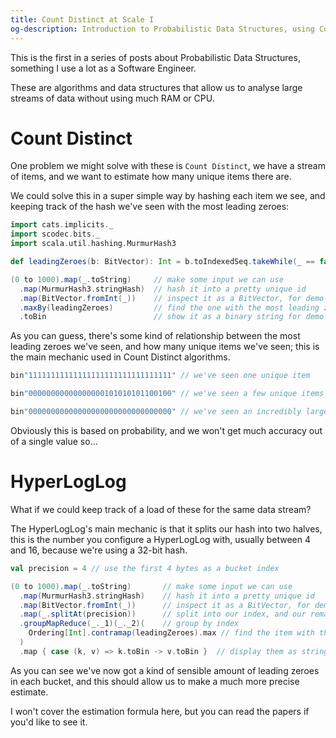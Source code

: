 ```yaml
---
title: Count Distinct at Scale I 
og-description: Introduction to Probabilistic Data Structures, using Count Distinct and introducing HyperLogLog.
---
```


This is the first in a series of posts about Probabilistic Data Structures, something I use a lot as a Software Engineer.

These are algorithms and data structures that allow us to analyse large streams of data without using much RAM or CPU.

# Count Distinct

One problem we might solve with these is `Count Distinct`, we have a stream of items, and we want to estimate how many unique items there are.

We could solve this in a super simple way by hashing each item we see, and keeping track of the hash we've seen with the most leading zeroes: 


```scala mdoc
import cats.implicits._
import scodec.bits._
import scala.util.hashing.MurmurHash3

def leadingZeroes(b: BitVector): Int = b.toIndexedSeq.takeWhile(_ == false).size

(0 to 1000).map(_.toString)     // make some input we can use
  .map(MurmurHash3.stringHash)  // hash it into a pretty unique id
  .map(BitVector.fromInt(_))    // inspect it as a BitVector, for demo purposes
  .maxBy(leadingZeroes)         // find the one with the most leading zeroes
  .toBin                        // show it as a binary string for demo purpises

```

As you can guess, there's some kind of relationship between the most leading zeroes we've seen, and how many unique items we've seen; this is the main mechanic used in Count Distinct algorithms.

```scala mdoc:silent
bin"11111111111111111111111111111111" // we've seen one unique item

bin"00000000000000000101010101100100" // we've seen a few unique items

bin"00000000000000000000000000000000" // we've seen an incredibly large number of unique items
```

Obviously this is based on probability, and we won't get much accuracy out of a single value so...

# HyperLogLog

What if we could keep track of a load of these for the same data stream?

The HyperLogLog's main mechanic is that it splits our hash into two halves, this is the number you configure a HyperLogLog with, usually between 4 and 16, because we're using a 32-bit hash.

```scala mdoc
val precision = 4 // use the first 4 bytes as a bucket index

(0 to 1000).map(_.toString)       // make some input we can use
  .map(MurmurHash3.stringHash)    // hash it into a pretty unique id
  .map(BitVector.fromInt(_))      // inspect it as a BitVector, for demo purposes
  .map(_.splitAt(precision))      // split into our index, and our remaining hash
  .groupMapReduce(_._1)(_._2)(    // group by index
    Ordering[Int].contramap(leadingZeroes).max // find the item with the most leading zeroes in each bucket
  )       
  .map { case (k, v) => k.toBin -> v.toBin }  // display them as strings for demo purposes
```

As you can see we've now got a kind of sensible amount of leading zeroes in each bucket, and this should allow us to make a much more precise estimate.

I won't cover the estimation formula here, but you can read the papers if you'd like to see it.
